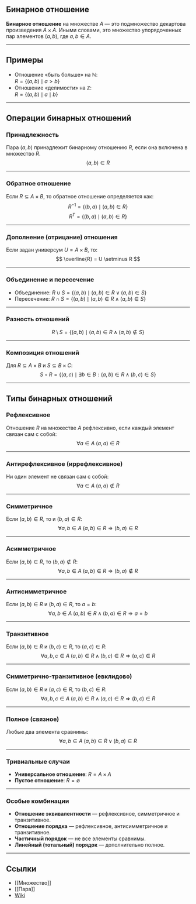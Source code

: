 ## Бинарное отношение
**Бинарное отношение** на множестве $A$ — это подмножество декартова произведения $A \times A$. Иными словами, это множество упорядоченных пар элементов $(a, b)$, где $a, b \in A$.

---
## Примеры
- Отношение «быть больше» на $\mathbb{N}$:  
  $R = \{ (a, b) \mid a > b \}$
- Отношение «делимости» на $\mathbb{Z}$:  
  $R = \{ (a, b) \mid a \mid b \}$

---
## Операции бинарных отношений
### Принадлежность
Пара $(a, b)$ принадлежит бинарному отношению $R$, если она включена в множество $R$.
$$(a, b) \in R$$

---
### Обратное отношение
Если $R \subseteq A \times B$, то обратное отношение определяется как:
$$
R^{-1} = \{(b, a) \mid (a, b) \in R\}
$$
$$
	R^{T} = \{(b, a) \mid (a, b) \in R\}
$$

---
### Дополнение (отрицание) отношения
Если задан универсум $U = A \times B$, то:
$$
\overline{R} = U \setminus R
$$

---
### Объединение и пересечение
- Объединение: $R \cup S = \{(a, b) \mid (a, b) \in R \lor (a, b) \in S \}$
- Пересечение: $R \cap S = \{(a, b) \mid (a, b) \in R \land (a, b) \in S \}$

---
### Разность отношений
$$
R \setminus S = \{(a, b) \mid (a, b) \in R \land (a, b) \notin S\}
$$

---
### Композиция отношений
Для $R \subseteq A \times B$ и $S \subseteq B \times C$:
$$
S \circ R = \{(a, c) \mid \exists b \in B : (a, b) \in R \land (b, c) \in S\}
$$

---
## Типы бинарных отношений
### Рефлексивное
Отношение $R$ на множестве $A$ рефлексивно, если каждый элемент связан сам с собой:  
$$\forall a \in A \; (a,a) \in R$$

---

### Антирефлексивное (иррефлексивное)
Ни один элемент не связан сам с собой:  
$$\forall a \in A \; (a,a) \notin R$$

---

### Симметричное
Если $(a,b) \in R$, то и $(b,a) \in R$:  
$$\forall a,b \in A \; (a,b) \in R \Rightarrow (b,a) \in R$$

---

### Асимметричное
Если $(a,b) \in R$, то $(b,a) \notin R$:  
$$\forall a,b \in A \; (a,b) \in R \Rightarrow (b,a) \notin R$$

---

### Антисимметричное
Если $(a,b) \in R$ и $(b,a) \in R$, то $a = b$:  
$$\forall a,b \in A \; (a,b) \in R \land (b,a) \in R \Rightarrow a = b$$

---

### Транзитивное
Если $(a,b) \in R$ и $(b,c) \in R$, то $(a,c) \in R$:  
$$\forall a,b,c \in A \; (a,b) \in R \land (b,c) \in R \Rightarrow (a,c) \in R$$

---

### Симметрично-транзитивное (евклидово)
Если $(a,b) \in R$ и $(a,c) \in R$, то $(b,c) \in R$:  
$$\forall a,b,c \in A \; (a,b) \in R \land (a,c) \in R \Rightarrow (b,c) \in R$$

---

### Полное (связное)
Любые два элемента сравнимы:  
$$\forall a,b \in A \; (a,b) \in R \lor (b,a) \in R$$

---

### Тривиальные случаи
- **Универсальное отношение**: $R = A \times A$  
- **Пустое отношение**: $R = \emptyset$

---
### Особые комбинации
- **Отношение эквивалентности** — рефлексивное, симметричное и транзитивное.  
- **Отношение порядка** — рефлексивное, антисимметричное и транзитивное.  
- **Частичный порядок** — не все элементы сравнимы.  
- **Линейный (тотальный) порядок** — дополнительно полное.

---
## Ссылки
- [[Множество]]
- [[Пара]]
- [Wiki](https://ru.wikipedia.org/wiki/Бинарное_отношение)
